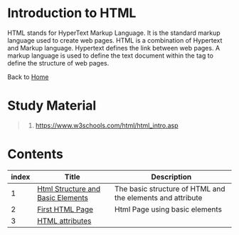 # Introduction to HTML

   HTML stands for HyperText Markup Language. It is the standard markup language used to create web pages. HTML is a combination of Hypertext and Markup language. Hypertext defines the link between web pages. A markup language is used to define the text document within the tag to define the structure of web pages.

Back to [Home](../../README.md)

# Study Material

> 1. <https://www.w3schools.com/html/html_intro.asp>

# Contents

| index | Title |Description|
| -------|-------|-------|
| 1 | [Html Structure and Basic Elements](htmlstructure.md) |The basic structure of HTML and the elements and attribute|
| 2 | [First HTML Page]() |Html Page using basic elements|
| 3 | [HTML attributes]() |
